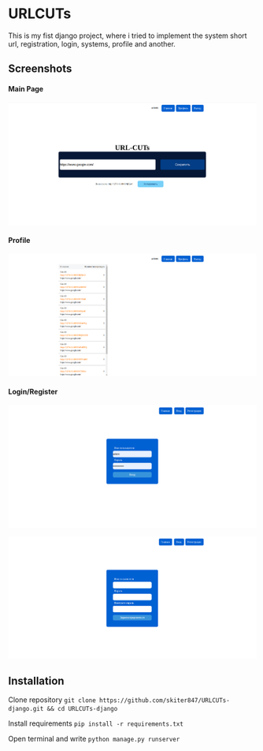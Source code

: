 # URLCUTs

This is my fist django project, where i tried to implement the system short url, 
registration, login, systems, profile and another.

## Screenshots 

#### Main Page

![Главная](screenshots/mainpage.png)

#### Profile

![Профиль](screenshots/profile.png)

#### Login/Register

![Вход](screenshots/login.png)

![Регистрация](screenshots/register.png)


## Installation

Clone repository  `git clone https://github.com/skiter847/URLCUTs-django.git && cd URLCUTs-django`

Install requirements `pip install -r requirements.txt`

Open terminal and write `python manage.py runserver`
